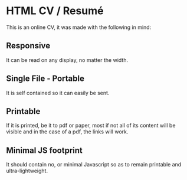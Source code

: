 # HTML CV / Resumé

This is an online CV, it was made with the following in mind:

## Responsive 
It can be read on any display, no matter the width.
## Single File - Portable
It is self contained so it can easily be sent.
## Printable
If it is printed, be it to pdf or paper, most if not all of its content will be visible and in the case of a pdf, the links will work.
## Minimal JS footprint
It should contain no, or minimal Javascript so as to remain printable and ultra-lightweight.